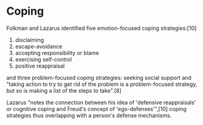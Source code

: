 # Coping

Folkman and Lazarus identified five emotion-focused coping strategies:[10]

1. disclaiming
1. escape-avoidance
1. accepting responsibility or blame
1. exercising self-control
1. positive reappraisal

and three problem-focused coping strategies: seeking social support and "taking action to try to get rid of the problem is a problem-focused strategy, but so is making a list of the steps to take".[8]

Lazarus "notes the connection between his idea of 'defensive reappraisals' or cognitive coping and Freud's concept of 'ego-defenses'",[10] coping strategies thus overlapping with a person's defense mechanisms.






